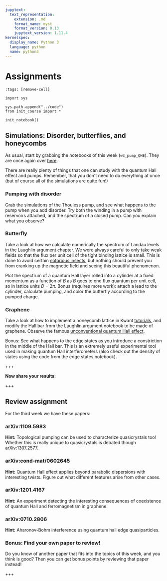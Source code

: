 ```yaml
---
jupytext:
  text_representation:
    extension: .md
    format_name: myst
    format_version: 0.13
    jupytext_version: 1.11.4
kernelspec:
  display_name: Python 3
  language: python
  name: python3
---
```


# Assignments

```{code-cell} ipython3
:tags: [remove-cell]

import sys

sys.path.append("../code")
from init_course import *

init_notebook()
```

## Simulations: Disorder, butterflies, and honeycombs

As usual, start by grabbing the notebooks of this week (`w3_pump_QHE`). They are once again over [here](http://tiny.cc/topocm_smc).

There are really plenty of things that one can study with the quantum Hall effect and pumps. Remember, that you don't need to do everything at once (but of course all of the simulations are quite fun!)

### Pumping with disorder

Grab the simulations of the Thouless pump, and see what happens to the pump when you add disorder. Try both the winding in a pump with reservoirs attached, and the spectrum of a closed pump. Can you explain what you observe?

### Butterfly

Take a look at how we calculate numerically the spectrum of Landau levels in the Laughlin argument chapter.
We were always careful to only take weak fields so that the flux per unit cell of the tight binding lattice is small.
This is done to avoid certain [notorious insects](http://en.wikipedia.org/wiki/Hofstadter%27s_butterfly), but nothing should prevent you from cranking up the magnetic field and seeing this beautiful phenomenon.

Plot the spectrum of a quantum Hall layer rolled into a cylinder at a fixed momentum as a function of $B$ as $B$ goes to one flux quantum per unit cell, so in lattice units $B = 2\pi$. Bonus (requires more work): attach a lead to the cylinder, calculate pumping, and color the butterfly according to the pumped charge.

### Graphene

Take a look at how to implement a honeycomb lattice in Kwant [tutorials](http://kwant-project.org/doc/1.0/tutorial/tutorial4), and modify the Hall bar from the Laughlin argument notebook to be made of graphene. Observe the famous [unconventional quantum Hall effect](http://arxiv.org/abs/cond-mat/0602565).

Bonus: See what happens to the edge states as you introduce a constriction in the middle of the Hall bar. This is an extremely useful experimental tool used in making quantum Hall interferometers (also check out the density of states using the code from the edge states notebook).

+++

**Now share your results:**

+++

## Review assignment

For the third week we have these papers:

### arXiv:1109.5983

**Hint:** Topological pumping can be used to characterize quasicrystals too!
Whether this is really unique to quasicrystals is debated though arXiv:1307.2577.

### arXiv:cond-mat/0602645

**Hint:** Quantum Hall effect applies beyond parabolic dispersions with interesting twists.
Figure out what different features arise from other cases.

### arXiv:1201.4167

**Hint:** An experiment detecting the interesting consequences of coexistence of quantum Hall and ferromagnetism in graphene.

### arXiv:0710.2806

**Hint:** Aharonov-Bohm interference using quantum hall edge quasiparticles.

### Bonus: Find your own paper to review!

Do you know of another paper that fits into the topics of this week, and you think is good?
Then you can get bonus points by reviewing that paper instead!

+++
